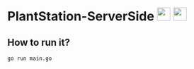 # PlantStation-ServerSide <img src="https://i.loli.net/2019/01/25/5c4a8ded890cd.png" height = "30" alt="works_fine_for_me"> <img src="https://i.loli.net/2019/01/25/5c4a8ded9573d.png" height = "30" alt="works_on_my_machine">

## How to run it?
```
go run main.go
```
